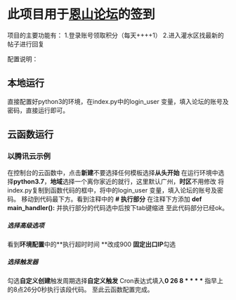 # 此项目用于[恩山论坛](https://www.right.com.cn/forum/ "恩山论坛")的签到 
项目的主要功能有：
1.登录账号领取积分（每天++++1）
2.进入灌水区找最新的帖子进行回复

配置说明：
## 本地运行
直接配置好python3的环境，在index.py中的login_user 变量，填入论坛的账号及密码，直接运行即可。
## 云函数运行
### 以腾讯云示例
在控制台的云函数中，点击**新建**不要选择任何模板选择**从头开始**
在运行环境中选择**python3.7**，**地域**选择一个离你家近的就行，这里默认广州，**时区**不用修改
将index.py复制到函数代码的框中，将中的login_user 变量，填入论坛的账号及密码。
移动到代码最下方。看到注释中的 **# 执行部分**
在注释下方添加 **def main_handler():**
并执行部分的代码选中后按下tab键缩进
至此代码部分已经ok。
##### 选择高级选项
看到**环境配置**中的**执行超时时间	**改成900
**固定出口IP**勾选
##### 选择触发器
勾选**自定义创建**触发周期选择**自定义触发**
Cron表达式填入**0 26 8 \* \* \* \***
指早上的8点26分0秒执行该段代码。
至此云函数配置完成。
